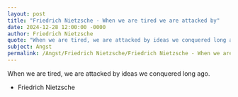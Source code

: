 ```yaml
---
layout: post
title: "Friedrich Nietzsche - When we are tired we are attacked by"
date: 2024-12-28 12:00:00 -0000
author: Friedrich Nietzsche
quote: "When we are tired, we are attacked by ideas we conquered long ago."
subject: Angst
permalink: /Angst/Friedrich Nietzsche/Friedrich Nietzsche - When we are tired we are attacked by
---
```


When we are tired, we are attacked by ideas we conquered long ago.

- Friedrich Nietzsche
